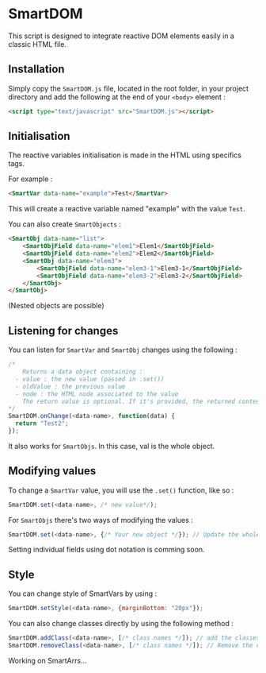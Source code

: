 # SmartDOM

This script is designed to integrate reactive DOM elements easily in a classic HTML file.

## Installation

Simply copy the `SmartDOM.js` file, located in the root folder, in your project directory and add the following at the end of your `<body>` element :

```html
<script type="text/javascript" src="SmartDOM.js"></script>
```

## Initialisation

The reactive variables initialisation is made in the HTML using specifics tags.

For example :

```html
<SmartVar data-name="example">Test</SmartVar>
```

This will create a reactive variable named "example" with the value `Test`.

You can also create `SmartObjects` :

```html
<SmartObj data-name="list">
	<SmartObjField data-name="elem1">Elem1</SmartObjField>
	<SmartObjField data-name="elem2">Elem2</SmartObjField>
	<SmartObj data-name="elem3">
		<SmartObjField data-name="elem3-1">Elem3-1</SmartObjField>
		<SmartObjField data-name="elem3-2">Elem3-2</SmartObjField>
	</SmartObj>
</SmartObj>
```

(Nested objects are possible)

## Listening for changes

You can listen for `SmartVar` and `SmartObj` changes using the following :

```javascript
/*
	Returns a data object containing :
  - value : the new value (passed in .set())
  - oldValue : the previous value
  - node : the HTML node associated to the value
	The return value is optional. If it's provided, the returned content will be used for the render. If not, val will be.
*/
SmartDOM.onChange(<data-name>, function(data) {
  return "Test2";
});
```

It also works for `SmartObjs`. In this case, val is the whole object.

## Modifying values

To change a `SmartVar` value, you will use the `.set()` function, like so :

```javascript
SmartDOM.set(<data-name>, /* new value*/);
```

For `SmartObjs` there's two ways of modifying the values :

```javascript
SmartDOM.set(<data-name>, {/* Your new object */}); // Update the whole object
```

Setting individual fields using dot notation is comming soon.

## Style

You can change style of SmartVars by using :

```javascript
SmartDOM.setStyle(<data-name>, {marginBottom: "20px"});
```

You can also change classes directly by using the following method :

```javascript
SmartDOM.addClass(<data-name>, [/* class names */]); // add the classes to the associated html node
SmartDOM.removeClass(<data-name>, [/* class names */]); // Remove the classes from the associated html node
```

Working on SmartArrs...
